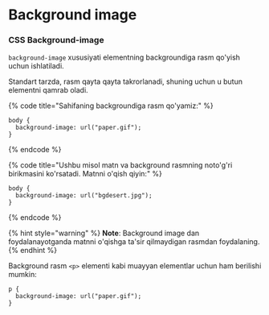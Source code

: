 # Background image

### CSS Background-image <a href="#css-background-image-2" id="css-background-image-2"></a>

`background-image` xususiyati elementning backgroundiga rasm qo'yish uchun ishlatiladi.

Standart tarzda, rasm qayta qayta takrorlanadi, shuning uchun u butun elementni qamrab oladi.

{% code title="Sahifaning backgroundiga rasm qo'yamiz:" %}
```
body {
  background-image: url("paper.gif");
}
```
{% endcode %}

{% code title="Ushbu misol matn va background rasmning noto'g'ri birikmasini ko'rsatadi. Matnni o'qish qiyin:" %}
```
body {
  background-image: url("bgdesert.jpg");
}
```
{% endcode %}

{% hint style="warning" %}
**Note**: Background image dan foydalanayotganda matnni o'qishga ta'sir qilmaydigan rasmdan foydalaning.
{% endhint %}

Background rasm `<p>` elementi kabi muayyan elementlar uchun ham berilishi mumkin:

```
p {
  background-image: url("paper.gif");
}
```
